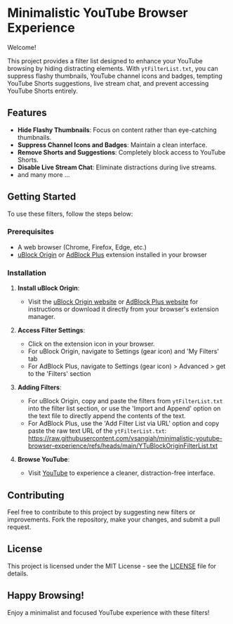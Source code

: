 # Minimalistic YouTube Browser Experience

Welcome!

This project provides a filter list designed to enhance your YouTube browsing by hiding distracting elements. With `ytFilterList.txt`, you can suppress flashy thumbnails, YouTube channel icons and badges, tempting YouTube Shorts suggestions, live stream chat, and prevent accessing YouTube Shorts entirely. 

## Features

- **Hide Flashy Thumbnails**: Focus on content rather than eye-catching thumbnails.
- **Suppress Channel Icons and Badges**: Maintain a clean interface.
- **Remove Shorts and Suggestions**: Completely block access to YouTube Shorts.
- **Disable Live Stream Chat**: Eliminate distractions during live streams.
- and many more ...

## Getting Started

To use these filters, follow the steps below:

### Prerequisites

- A web browser (Chrome, Firefox, Edge, etc.)
- [uBlock Origin](https://ublockorigin.com/) or [AdBlock Plus](https://adblockplus.org/) extension installed in your browser

### Installation

1. **Install uBlock Origin**:
   - Visit the [uBlock Origin website](https://ublockorigin.com/)  or [AdBlock Plus website](https://adblockplus.org/) for instructions or download it directly from your browser's extension manager.

2. **Access Filter Settings**:
   - Click on the extension icon in your browser.
   - For uBlock Origin, navigate to Settings (gear icon) and 'My Filters' tab
   - For AdBlock Plus, navigate to Settings (gear icon) > Advanced > get to the 'Filters' section

3. **Adding Filters**:
   - For uBlock Origin, copy and paste the filters from `ytFilterList.txt` into the filter list section, or use the 'Import and Append' option on the text file to directly append the contents of the text.
   - For AdBlock Plus, use the 'Add Filter List via URL' option and copy paste the raw text URL of the `ytFilterList.txt`: https://raw.githubusercontent.com/vsangiah/minimalistic-youtube-browser-experience/refs/heads/main/YTuBlockOriginFilterList.txt

4. **Browse YouTube**:
   - Visit [YouTube](https://www.youtube.com) to experience a cleaner, distraction-free interface.

## Contributing

Feel free to contribute to this project by suggesting new filters or improvements. Fork the repository, make your changes, and submit a pull request.

## License

This project is licensed under the MIT License - see the [LICENSE](LICENSE) file for details.

## Happy Browsing!

Enjoy a minimalist and focused YouTube experience with these filters!
